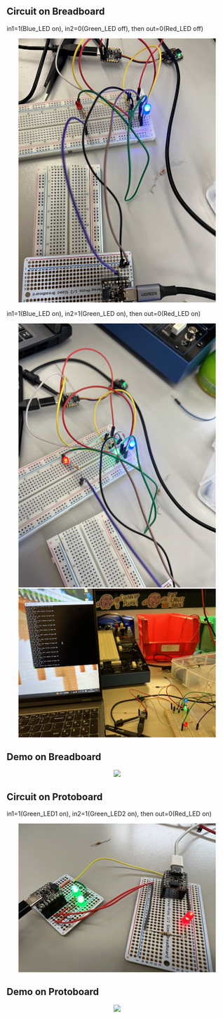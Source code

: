 ## Circuit on Breadboard

in1=1(Blue_LED on), in2=0(Green_LED off), then out=0(Red_LED off)

<div align=center>
<img src="https://github.com/lihzhao14/ese-5190-lab2-B/blob/main/image/1.jpg" width="450">  
</div>

in1=1(Blue_LED on), in2=1(Green_LED on), then out=0(Red_LED on)

<div align=center>
<img src="https://github.com/lihzhao14/ese-5190-lab2-B/blob/main/image/2.jpg" width="450">  
</div>

<div align=center>
<img src="https://github.com/lihzhao14/ese-5190-lab2-B/blob/main/image/3.jpg" width="450">  
</div>

## Demo on Breadboard

<div align=center>
<img src="https://github.com/lihzhao14/ese-5190-lab2-B/blob/main/image/breadboard_demo.gif" width="450">  
</div>


## Circuit on Protoboard

in1=1(Green_LED1 on), in2=1(Green_LED2 on), then out=0(Red_LED on)

<div align=center>
<img src="https://github.com/lihzhao14/ese-5190-lab2-B/blob/main/image/4.jpg" width="450">  
</div>

## Demo on Protoboard

<div align=center>
<img src="https://github.com/lihzhao14/ese-5190-lab2-B/blob/main/image/protoboard_demo.gif" width="450">  
</div>

